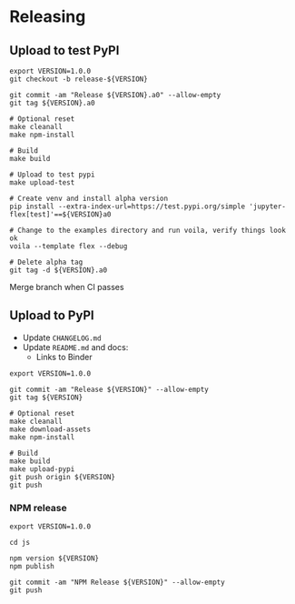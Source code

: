 # Releasing

## Upload to test PyPI

```
export VERSION=1.0.0
git checkout -b release-${VERSION}

git commit -am "Release ${VERSION}.a0" --allow-empty
git tag ${VERSION}.a0

# Optional reset
make cleanall
make npm-install

# Build
make build

# Upload to test pypi
make upload-test

# Create venv and install alpha version
pip install --extra-index-url=https://test.pypi.org/simple 'jupyter-flex[test]'==${VERSION}a0

# Change to the examples directory and run voila, verify things look ok
voila --template flex --debug

# Delete alpha tag
git tag -d ${VERSION}.a0
```

Merge branch when CI passes

## Upload to PyPI

-   Update `CHANGELOG.md`
-   Update `README.md` and docs:
    -   Links to Binder

```
export VERSION=1.0.0

git commit -am "Release ${VERSION}" --allow-empty
git tag ${VERSION}

# Optional reset
make cleanall
make download-assets
make npm-install

# Build
make build
make upload-pypi
git push origin ${VERSION}
git push
```

### NPM release

```
export VERSION=1.0.0

cd js

npm version ${VERSION}
npm publish

git commit -am "NPM Release ${VERSION}" --allow-empty
git push
```
